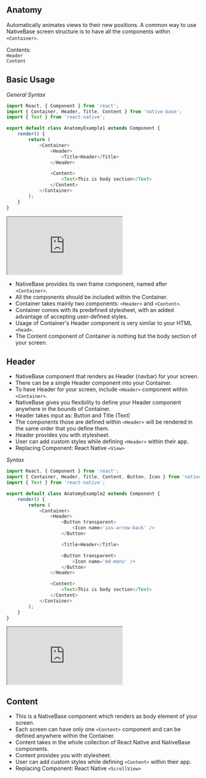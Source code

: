 Anatomy
-------
Automatically animates views to their new positions.
A common way to use NativeBase screen structure is to have all the components within `<Container>`.

Contents:  
`Header`  
`Content`

## Basic Usage

*General Syntax*
```JavaScript
import React, { Component } from 'react';
import { Container, Header, Title, Content } from 'native-base';
import { Text } from 'react-native';

export default class AnatomyExample1 extends Component {
	render() {
		return (
			<Container>
				<Header>
					<Title>Header</Title>
				</Header>

				<Content>
					<Text>This is body section</Text>
				</Content>
			</Container>
		);
	}
}
```

<div class="demo-phone">
		<iframe src="http://localhost:3000/#/app/1"></iframe>
</div>

* NativeBase provides its own frame component, named after `<Container>`.
* All the components should be included within the Container.
* Container takes mainly two components: `<Header>` and `<Content>`.
* Container comes with its predefined stylesheet, with an added advantage of accepting user-defined styles.
* Usage of Container's Header component is very similar to your HTML `<head>`.
* The Content component of Container is nothing but the body section of your screen.

## Header

* NativeBase component that renders as Header (navbar) for your screen.
* There can be a single Header component into your Container.
* To have Header for your screen, include `<Header>` component within `<Container>`.
* NativeBase gives you flexibility to define your Header component anywhere in the bounds of Container.
* Header takes input as: Button and Title (Text)
* The components those are defined within `<Header>` will be rendered in the same order that you define them.
* Header provides you with stylesheet.
* User can add custom styles while defining `<Header>` within their app.
* Replacing Component: React Native `<View>`

*Syntax*
```JavaScript
import React, { Component } from 'react';
import { Container, Header, Title, Content, Button, Icon } from 'native-base';
import { Text } from 'react-native';

export default class AnatomyExample2 extends Component {
	render() {
		return (
			<Container>
				<Header>
					<Button transparent>
						<Icon name='ios-arrow-back' />
					</Button>

					<Title>Header</Title>

					<Button transparent>
						<Icon name='md-menu' />
					</Button>
				</Header>

				<Content>
					<Text>This is body section</Text>
				</Content>
			</Container>
		);
	}
}
```

<div class="demo-phone">
		<iframe src="http://localhost:3000/#/app/2"></iframe>
</div>

## Content

* This is a NativeBase component which renders as body element of your screen.
* Each screen can have only one `<Content>` component and can be defined anywhere within the Container.
* Content takes in the whole collection of React Native and NativeBase components.
* Content provides you with stylesheet.
* User can add custom styles while defining `<Content>` within their app.
* Replacing Component: React Native `<ScrollView>`

